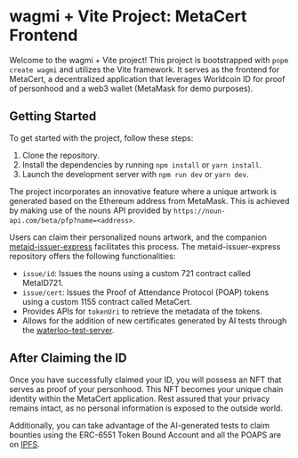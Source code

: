 # wagmi + Vite Project: MetaCert Frontend

Welcome to the wagmi + Vite project! This project is bootstrapped with `pnpm create wagmi` and utilizes the Vite framework. It serves as the frontend for MetaCert, a decentralized application that leverages Worldcoin ID for proof of personhood and a web3 wallet (MetaMask for demo purposes).

## Getting Started

To get started with the project, follow these steps:

1. Clone the repository.
2. Install the dependencies by running `npm install` or `yarn install`.
3. Launch the development server with `npm run dev` or `yarn dev`.

The project incorporates an innovative feature where a unique artwork is generated based on the Ethereum address from MetaMask. This is achieved by making use of the nouns API provided by `https://noun-api.com/beta/pfp?name=<address>`.

Users can claim their personalized nouns artwork, and the companion [metaid-issuer-express](https://github.com/peopledrivemecrazy/metaid-issuer-express) facilitates this process. The metaid-issuer-express repository offers the following functionalities:

- `issue/id`: Issues the nouns using a custom 721 contract called MetaID721.
- `issue/cert`: Issues the Proof of Attendance Protocol (POAP) tokens using a custom 1155 contract called MetaCert.
- Provides APIs for `tokenUri` to retrieve the metadata of the tokens.
- Allows for the addition of new certificates generated by AI tests through the [waterloo-test-server](https://github.com/endymionjkb/waterloo-test-server).

## After Claiming the ID

Once you have successfully claimed your ID, you will possess an NFT that serves as proof of your personhood. This NFT becomes your unique chain identity within the MetaCert application. Rest assured that your privacy remains intact, as no personal information is exposed to the outside world.

Additionally, you can take advantage of the AI-generated tests to claim bounties using the ERC-6551 Token Bound Account and all the POAPS are on [IPFS](https://nftstorage.link/ipfs/bafybeigv5o33iirvhlwiq4roy5out27jrketrfq7mqloyll7bodrqsdape).
